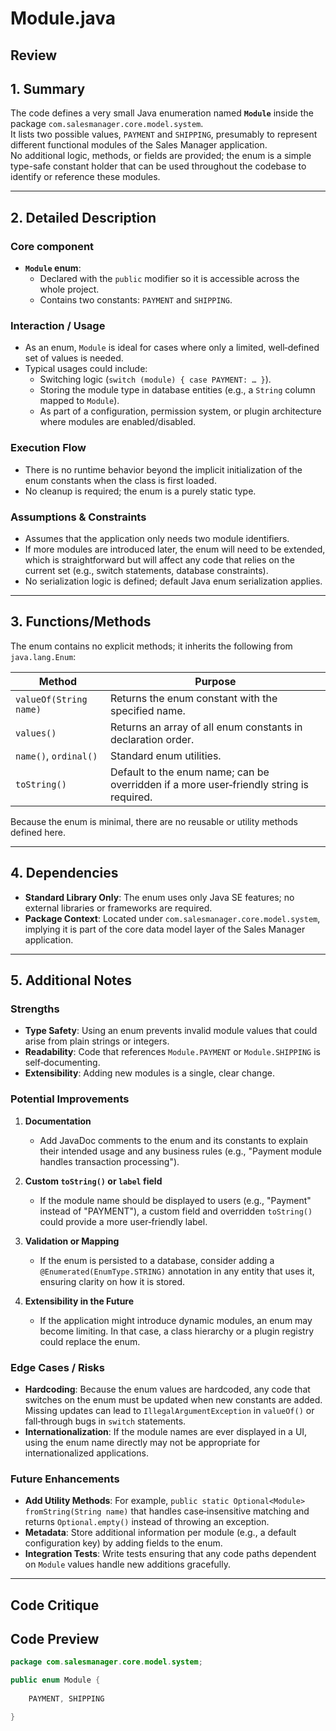 # Module.java

## Review

## 1. Summary
The code defines a very small Java enumeration named **`Module`** inside the package `com.salesmanager.core.model.system`.  
It lists two possible values, `PAYMENT` and `SHIPPING`, presumably to represent different functional modules of the Sales Manager application.  
No additional logic, methods, or fields are provided; the enum is a simple type-safe constant holder that can be used throughout the codebase to identify or reference these modules.

---

## 2. Detailed Description
### Core component
- **`Module` enum**:  
  - Declared with the `public` modifier so it is accessible across the whole project.  
  - Contains two constants: `PAYMENT` and `SHIPPING`.

### Interaction / Usage
- As an enum, `Module` is ideal for cases where only a limited, well‑defined set of values is needed.  
- Typical usages could include:
  - Switching logic (`switch (module) { case PAYMENT: … }`).
  - Storing the module type in database entities (e.g., a `String` column mapped to `Module`).
  - As part of a configuration, permission system, or plugin architecture where modules are enabled/disabled.

### Execution Flow
- There is no runtime behavior beyond the implicit initialization of the enum constants when the class is first loaded.  
- No cleanup is required; the enum is a purely static type.

### Assumptions & Constraints
- Assumes that the application only needs two module identifiers.  
- If more modules are introduced later, the enum will need to be extended, which is straightforward but will affect any code that relies on the current set (e.g., switch statements, database constraints).  
- No serialization logic is defined; default Java enum serialization applies.

---

## 3. Functions/Methods
The enum contains no explicit methods; it inherits the following from `java.lang.Enum`:

| Method | Purpose |
|--------|---------|
| `valueOf(String name)` | Returns the enum constant with the specified name. |
| `values()` | Returns an array of all enum constants in declaration order. |
| `name()`, `ordinal()` | Standard enum utilities. |
| `toString()` | Default to the enum name; can be overridden if a more user‑friendly string is required. |

Because the enum is minimal, there are no reusable or utility methods defined here.  

---

## 4. Dependencies
- **Standard Library Only**: The enum uses only Java SE features; no external libraries or frameworks are required.
- **Package Context**: Located under `com.salesmanager.core.model.system`, implying it is part of the core data model layer of the Sales Manager application.

---

## 5. Additional Notes
### Strengths
- **Type Safety**: Using an enum prevents invalid module values that could arise from plain strings or integers.
- **Readability**: Code that references `Module.PAYMENT` or `Module.SHIPPING` is self‑documenting.
- **Extensibility**: Adding new modules is a single, clear change.

### Potential Improvements
1. **Documentation**  
   - Add JavaDoc comments to the enum and its constants to explain their intended usage and any business rules (e.g., "Payment module handles transaction processing").

2. **Custom `toString()` or `label` field**  
   - If the module name should be displayed to users (e.g., "Payment" instead of "PAYMENT"), a custom field and overridden `toString()` could provide a more user‑friendly label.

3. **Validation or Mapping**  
   - If the enum is persisted to a database, consider adding a `@Enumerated(EnumType.STRING)` annotation in any entity that uses it, ensuring clarity on how it is stored.

4. **Extensibility in the Future**  
   - If the application might introduce dynamic modules, an enum may become limiting. In that case, a class hierarchy or a plugin registry could replace the enum.

### Edge Cases / Risks
- **Hardcoding**: Because the enum values are hardcoded, any code that switches on the enum must be updated when new constants are added. Missing updates can lead to `IllegalArgumentException` in `valueOf()` or fall‑through bugs in `switch` statements.
- **Internationalization**: If the module names are ever displayed in a UI, using the enum name directly may not be appropriate for internationalized applications.

### Future Enhancements
- **Add Utility Methods**: For example, `public static Optional<Module> fromString(String name)` that handles case‑insensitive matching and returns `Optional.empty()` instead of throwing an exception.
- **Metadata**: Store additional information per module (e.g., a default configuration key) by adding fields to the enum.
- **Integration Tests**: Write tests ensuring that any code paths dependent on `Module` values handle new additions gracefully.

---

## Code Critique



## Code Preview

```java
package com.salesmanager.core.model.system;

public enum Module {
	
	PAYMENT, SHIPPING

}



```
